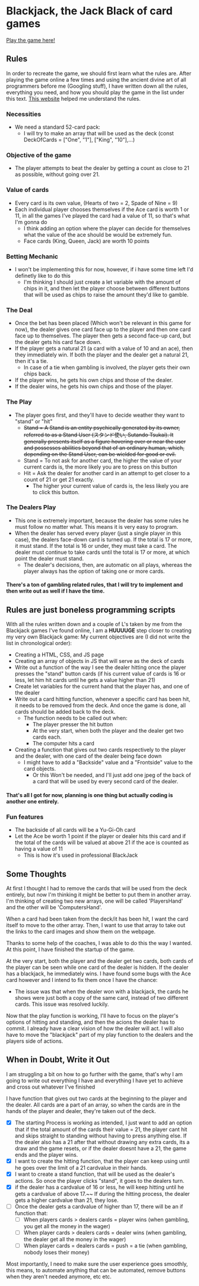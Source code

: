 # Blackjack, the Jack Black of card games
[Play the game here!](https://besartelezi.github.io/js-21-card-game/)

## Rules
In order to recreate the game, we should first learn what the rules are. After playing the game online a few times and using the ancient divine art of all programmers before me (Googling stuff), I have written down all the rules, everything you need, and how you should play the game in the list under this text. [This website](https://bicyclecards.com/how-to-play/blackjack/) helped me understand the rules. </br>

### Necessities
* We need a standard 52-card pack:
  * I will try to make an array that will be used as the deck (const DeckOfCards = ["One", "1"], ["King", "10"],...)
### Objective of the game
* The player attempts to beat the dealer by getting a count as close to 21 as possible, without going over 21.
### Value of cards
* Every card is its own value, (Hearts of two = 2, Spade of Nine = 9)
* Each individual player chooses themselves if the Ace card is worth 1 or 11,  in all the games I've played the card had a value of 11, so that's what I'm gonna do
  * I think adding an option where the player can decide for themselves what the value of the ace should be would be extremely fun.
  * Face cards (King, Queen, Jack) are worth 10 points
### Betting Mechanic
* I won't be implementing this for now, however, if i have some time left I'd definetly like to do this
  * I'm thinking I should just create a let variable with the amount of chips in it, and then let the player choose between different buttons that will be used as chips to raise the amount they'd like to gamble.
### The Deal
* Once the bet has been placed (Which won't be relevant in this game for now), the dealer gives one card face up to the player and then one card face up to themselves. The player then gets a second face-up card, but the dealer gets his card face down.
* If the player gets a natural 21 (a card with a value of 10 and an ace), then they immediately win. If both the player and the dealer get a natural 21, then it's a tie.
  * In case of a tie when gambling is involved, the player gets their own chips back.
* If the player wins, he gets his own chips and those of the dealer.
* If the dealer wins, he gets his own chips and those of the player.
### The Play
* The player goes first, and they'll have to decide weather they want to "stand" or "hit"
  * ~~Stand = A Stand is an entity psychically generated by its owner, referred to as a Stand User (スタンド使い, Sutando Tsukai). It generally presents itself as a figure hovering over or near the user and possesses abilities beyond that of an ordinary human, which, depending on the Stand User, can be wielded for good or evil.~~
  * Stand = To not ask for another card, the higher the value of your current cards is, the more likely you are to press on this button
  * Hit = Ask the dealer for another card in an attempt to get closer to a count of 21 or get 21 exactly.
    * The higher your current value of cards is, the less likely you are to click this button.
### The Dealers Play
* This one is extremely important, because the dealer has some rules he must follow no matter what. This means it is very easy to program. 
* When the dealer has served every player (just a single player in this case), the dealers face-down card is turned up. If the total is 17 or more, it must stand. If the total is 16 or under, they must take a card. The dealer must continue to take cards until the total is 17 or more, at which point the dealer must stand.
  * The dealer's decisions, then, are automatic on all plays, whereas the player always has the option of taking one or more cards.

#### There's a ton of gambling related rules, that I will try to implement and then write out as well if I have the time.

## Rules are just boneless programming scripts 
With all the rules written down and a couple of L's taken by me from the Blackjack games I've found online, I am a **HUUUUGE** step closer to creating my very own Blackjack game:
My current objectives are (I did not write the list in chronological order):
* Creating a HTML, CSS, and JS page
* Creating an array of objects in JS that will serve as the deck of cards
* Write out a function of the way I see the dealer hitting once the player presses the "stand" button cards (if his current value of cards is 16 or less, let him hit cards until he gets a value higher than 21)
* Create let variables for the current hand that the player has, and one of the dealer
* Write out a card hitting function, whenever a specific card has been hit, it needs to be removed from the deck. And once the game is done, all cards should be added back to the deck.
  * The function needs to be called out when:
    * The player presser the hit button
    * At the very start, when both the player and the dealer get two cards each.
    * The computer hits a card
* Creating a function that gives out two cards respectively to the player and the dealer, with one card of the dealer being face down
  * I might have to add a "Backside" value and a "Frontside" value to the card objects. 
    * Or this Won't be needed, and I'll just add one jpeg of the back of a card that will be used by every second card of the dealer.

#### That's all I got for now, planning is one thing but actually coding is another one entirely.

### Fun features
* The backside of all cards will be a Yu-Gi-Oh card
* Let the Ace be worth 1 point if the player or dealer hits this card and if the total of the cards will be valued at above 21 if the ace is counted as having a value of 11
  * This is how it's used in professional BlackJack

## Some Thoughts
At first I thought I had to remove the cards that will be used from the deck entirely, but now I'm thinking it might be better to put them in another array.
I'm thinking of creating two new arrays, one will be called 'PlayersHand' and the other will be 'ComputersHand'. </br>

When a card had been taken from the deck/it has been hit, I want the card itself to move to the other array. Then, I want to use that array to take out the links to the card images and show them on the webpage.

Thanks to some help of the coaches, I was able to do this the way I wanted. At this point, I have finished the startup of the game. </br>

At the very start, both the player and the dealer get two cards, both cards of the player can be seen while one card of the dealer is hidden.
If the dealer has a blackjack, he immediately wins. I have found some bugs with the Ace card however and I intend to fix them once I have the chance:
* The issue was that when the dealer won with a blackjack, the cards he shows were just both a copy of the same card, instead of two different cards. This issue was resolved luckily.

Now that the play function is working, I'll have to focus on the player's options of hitting and standing, and then the acions the dealer has to commit. I already have a clear vision of how the dealer will act. 
I will also have to move the "blackjack" part of my play function to the dealers and the players side of actions.

## When in Doubt, Write it Out
I am struggling a bit on how to go further with the game, that's why I am going to write out everything I have and everything I have yet to achieve and cross out whatever I've finished 

I have function that gives out two cards at the beginning to the player and the dealer. All cards are a part of an array, so when the cards are in the hands of the player and dealer, they're taken out of the deck.

- [x] The starting Process is working as intended, I just want to add an option that if the total amount of the cards their value = 21, the player cant hit and skips straight to standing without having to press anything else. If the dealer also has a 21 after that without drawing any extra cards, its a draw and the game resets, or if the dealer doesnt have a 21, the game ends and the player wins.
- [x] I want to create the hitting function, that the player can keep using until he goes over the limit of a 21 cardvalue in their hands. 
- [x] I want to create a stand function, that will be used as the dealer's actions. So once the player clicks "stand", it goes to the dealers turn.
- [x] if the dealer has a cardvalue of 16 or less, he will keep hitting until he gets a cardvalue of above 17.~~ If during the hitting process, the dealer gets a higher cardvalue than 21, they lose.
- [ ] Once the dealer gets a cardvalue of higher than 17, there will be an if function that:
  - [ ] When players cards > dealers cards = player wins (when gambling, you get all the money in the wager)
  - [ ] When player cards > dealers cards = dealer wins (when gambling, the dealer get all the money in the wager)
  - [ ] When player cards = dealers cards = push = a tie (when gambling, nobody loses their money)

Most importantly, I need to make sure the user experience goes smoothly, this means, to automate anything that can be automated, remove buttons when they aren't needed anymore, etc etc.

